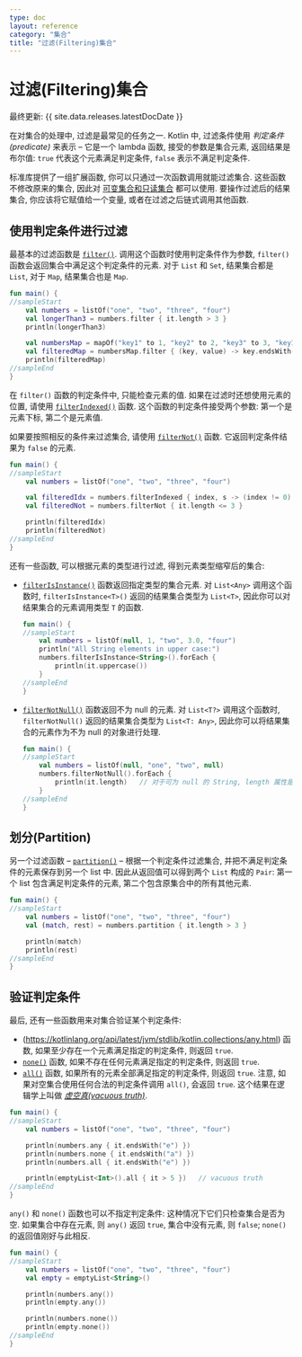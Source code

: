 ```yaml
---
type: doc
layout: reference
category: "集合"
title: "过滤(Filtering)集合"
---
```


# 过滤(Filtering)集合

最终更新: {{ site.data.releases.latestDocDate }}

在对集合的处理中, 过滤是最常见的任务之一.
Kotlin 中, 过滤条件使用 _判定条件(predicate)_ 来表示 –
它是一个 lambda 函数, 接受的参数是集合元素, 返回结果是布尔值:
`true` 代表这个元素满足判定条件, `false` 表示不满足判定条件.

标准库提供了一组扩展函数, 你可以只通过一次函数调用就能过滤集合.
这些函数不修改原来的集合, 因此对 [可变集合和只读集合](collections-overview.html#collection-types) 都可以使用.
要操作过滤后的结果集合, 你应该将它赋值给一个变量, 或者在过滤之后链式调用其他函数.

## 使用判定条件进行过滤

最基本的过滤函数是
[`filter()`](https://kotlinlang.org/api/latest/jvm/stdlib/kotlin.collections/filter.html).
调用这个函数时使用判定条件作为参数, `filter()` 函数会返回集合中满足这个判定条件的元素.
对于 `List` 和 `Set`, 结果集合都是 `List`, 对于 `Map`, 结果集合也是 `Map`.

<div class="sample" markdown="1" theme="idea" data-min-compiler-version="1.3">

```kotlin
fun main() {
//sampleStart
    val numbers = listOf("one", "two", "three", "four")  
    val longerThan3 = numbers.filter { it.length > 3 }
    println(longerThan3)

    val numbersMap = mapOf("key1" to 1, "key2" to 2, "key3" to 3, "key11" to 11)
    val filteredMap = numbersMap.filter { (key, value) -> key.endsWith("1") && value > 10}
    println(filteredMap)
//sampleEnd
}
```
</div>

在 `filter()` 函数的判定条件中, 只能检查元素的值.
如果在过滤时还想使用元素的位置, 请使用
[`filterIndexed()`](https://kotlinlang.org/api/latest/jvm/stdlib/kotlin.collections/filter-indexed.html)
函数.
这个函数的判定条件接受两个参数: 第一个是元素下标, 第二个是元素值.

如果要按照相反的条件来过滤集合, 请使用
[`filterNot()`](https://kotlinlang.org/api/latest/jvm/stdlib/kotlin.collections/filter-not.html)
函数.
它返回判定条件结果为 `false` 的元素.

<div class="sample" markdown="1" theme="idea" data-min-compiler-version="1.3">

```kotlin
fun main() {
//sampleStart
    val numbers = listOf("one", "two", "three", "four")

    val filteredIdx = numbers.filterIndexed { index, s -> (index != 0) && (s.length < 5)  }
    val filteredNot = numbers.filterNot { it.length <= 3 }

    println(filteredIdx)
    println(filteredNot)
//sampleEnd
}
```
</div>

还有一些函数, 可以根据元素的类型进行过滤, 得到元素类型缩窄后的集合:

* [`filterIsInstance()`](https://kotlinlang.org/api/latest/jvm/stdlib/kotlin.collections/filter-is-instance.html)
  函数返回指定类型的集合元素.
  对 `List<Any>` 调用这个函数时, `filterIsInstance<T>()` 返回的结果集合类型为 `List<T>`,
  因此你可以对结果集合的元素调用类型 `T` 的函数.

    <div class="sample" markdown="1" theme="idea" data-min-compiler-version="1.3">

    ```kotlin
    fun main() {
    //sampleStart
        val numbers = listOf(null, 1, "two", 3.0, "four")
        println("All String elements in upper case:")
        numbers.filterIsInstance<String>().forEach {
            println(it.uppercase())
        }
    //sampleEnd
    }
    ```
    </div>

* [`filterNotNull()`](https://kotlinlang.org/api/latest/jvm/stdlib/kotlin.collections/filter-not-null.html)
  函数返回不为 null 的元素.
  对 `List<T?>` 调用这个函数时, `filterNotNull()` 返回的结果集合类型为 `List<T: Any>`,
  因此你可以将结果集合的元素作为不为 null 的对象进行处理.

    <div class="sample" markdown="1" theme="idea" data-min-compiler-version="1.3">

    ```kotlin
    fun main() {
    //sampleStart
        val numbers = listOf(null, "one", "two", null)
        numbers.filterNotNull().forEach {
            println(it.length)   // 对于可为 null 的 String, length 属性是不可访问的
        }
    //sampleEnd
    }
    ```
    </div>

## 划分(Partition)

另一个过滤函数 –
[`partition()`](https://kotlinlang.org/api/latest/jvm/stdlib/kotlin.collections/partition.html)
– 根据一个判定条件过滤集合, 并把不满足判定条件的元素保存到另一个 list 中.
因此从返回值可以得到两个 `List` 构成的 `Pair`: 第一个 list 包含满足判定条件的元素, 第二个包含原集合中的所有其他元素.

<div class="sample" markdown="1" theme="idea" data-min-compiler-version="1.3">

```kotlin
fun main() {
//sampleStart
    val numbers = listOf("one", "two", "three", "four")
    val (match, rest) = numbers.partition { it.length > 3 }

    println(match)
    println(rest)
//sampleEnd
}
```
</div>

## 验证判定条件

最后, 还有一些函数用来对集合验证某个判定条件:

* (https://kotlinlang.org/api/latest/jvm/stdlib/kotlin.collections/any.html)
  函数, 如果至少存在一个元素满足指定的判定条件, 则返回 `true`.
* [`none()`](https://kotlinlang.org/api/latest/jvm/stdlib/kotlin.collections/none.html)
  函数, 如果不存在任何元素满足指定的判定条件, 则返回 `true`.
* [`all()`](https://kotlinlang.org/api/latest/jvm/stdlib/kotlin.collections/all.html)
  函数, 如果所有的元素全部满足指定的判定条件, 则返回 `true`.
  注意, 如果对空集合使用任何合法的判定条件调用 `all()`, 会返回 `true`.
  这个结果在逻辑学上叫做 _[虚空真(vacuous truth)](https://en.wikipedia.org/wiki/Vacuous_truth)_.

<div class="sample" markdown="1" theme="idea" data-min-compiler-version="1.3">

```kotlin
fun main() {
//sampleStart
    val numbers = listOf("one", "two", "three", "four")

    println(numbers.any { it.endsWith("e") })
    println(numbers.none { it.endsWith("a") })
    println(numbers.all { it.endsWith("e") })

    println(emptyList<Int>().all { it > 5 })   // vacuous truth
//sampleEnd
}
```
</div>

`any()` 和 `none()` 函数也可以不指定判定条件: 这种情况下它们只检查集合是否为空.
如果集合中存在元素, 则 `any()` 返回 `true`, 集合中没有元素, 则 `false`; `none()` 的返回值刚好与此相反.

<div class="sample" markdown="1" theme="idea" data-min-compiler-version="1.3">

```kotlin
fun main() {
//sampleStart
    val numbers = listOf("one", "two", "three", "four")
    val empty = emptyList<String>()

    println(numbers.any())
    println(empty.any())

    println(numbers.none())
    println(empty.none())
//sampleEnd
}
```
</div>
